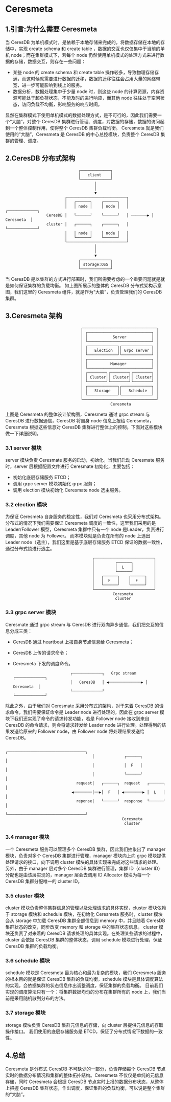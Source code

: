 # Ceresmeta

## 1.引言:为什么需要 Ceresmeta

当 CeresDB 为单机模式时，是依赖于本地存储来完成的，将数据存储在本地的存储中，实现 create schema 和 create table ，数据的交互也仅仅集中于当前的单机 node；而在集群模式下，若每个 node 仍然使用单机模式的处理方式来进行数据的存储，数据交互，则存在一些问题：

- 某些 node 的 create schema 和 create table 操作较多，导致物理存储存满，而这时候就需要进行数据的迁移，数据的迁移往往会占用大量的网络带宽，进一步可能影响到线上的服务。
- 数据分析，数据处理集中于少量 node 时，则这些 node 的计算资源，内存资源可能处于超负荷状态，不能及时的进行响应，而其他 node 往往处于空闲状态，访问负载不均衡，影响服务的响应时间。

显然在集群模式下使用单机模式的数据处理方式，是不可行的，因此我们需要一个“大脑”，对整个 CeresDB 集群进行管理、调度，对数据的存储，数据的访问起到一个整体控制作用，使得整个 CeresDB 集群负载均衡。
Ceresmeta 就是我们使用的“大脑”，Ceresmeta 是 CeresDB 的中心总控模块，负责整个 CeresDB 集群的管理、调度。

## 2.CeresDB 分布式架构
                                    ┌─────────────┐
                                    │   client    │                   
                                    └─────────────┘
                                           │                                         
                                           │                                         
                                           ▼          
                              ┌──────────────────────────┐                
                              │   ┌──────┐    ┌──────┐   │        
                              │   │ node │    │ node │   │          ┌─────────────┐
                      CeresDB │   └──────┘    └──────┘   │ ───────▶ │  Ceresmeta  │
                      cluster │   ┌──────┐    ┌──────┐   │          └─────────────┘
                              │   │ node │    │ node │   │             
                              │   └──────┘    └──────┘   │
                              └──────────────────────────┘   
                                           │                                         
                                           │                                         
                                           ▼     
                                    ┌─────────────┐
                                    │ storage:OSS │                   
                                    └─────────────┘

当 CeresDB 是以集群的方式进行部署时，我们所需要考虑的一个重要问题就是就是如何保证集群的负载均衡。
如上图所展示的整体的 CeresDB 分布式架构示意图，我们这里的 Ceresmeta 组件，就是作为“大脑”，负责管理我们的 CeresDB 集群。

## 3.Ceresmeta 架构
                                     ┌────────────────────────────────┐
                                     │ ┌────────────────────────────┐ │
                                     │ │           Server           │ │                  
                                     │ └────────────────────────────┘ │
                                     │ ┌─────────────┐┌─────────────┐ │
                                     │ │   Election  ││ Grpc server │ │
                                     │ └─────────────┘└─────────────┘ │
                                     │ ┌────────────────────────────┐ │
                                     │ │          Manager           │ │
                                     │ └────────────────────────────┘ │
                                     │ ┌────────┐┌────────┐┌────────┐ │
                                     │ │ Cluster││ Cluster││ Cluster│ │
                                     │ └────────┘└────────┘└────────┘ │
                                     │ ┌─────────────┐┌─────────────┐ │
                                     │ │   Storage   ││   Schedule  │ │
                                     │ └─────────────┘└─────────────┘ │
                                     └────────────────────────────────┘ 
                                                  Ceresmeta

上图是 Ceresmeta  的整体设计架构图，Ceresmeta 通过 grpc stream 与 CeresDB 进行数据通信，CeresDB 将自身 node 信息上报给 Ceresmeta，Ceresmeta 根据这些信息对 CeresDB 集群进行整体上的控制。下面对这些模块做一下详细说明。

### 3.1 server  模块
server 模块负责 Ceresmate 服务的启动，初始化。当我们启动 Ceresmate 服务时，server 层根据配置文件进行 Ceresmate 初始化，主要包括：

- 初始化底层存储服务 ETCD；
- 调用 grpc server 模块初始化 grpc 服务；
- 调用 election 模块初始化 Ceresmate node 选主服务。

### 3.2 election 模块
为保证 Ceresmeta 自身服务的稳定性，我们对 Ceresmeta 也采用分布式架构。分布式的情况下我们需要保证 Ceresmeta 调度的一致性，这里我们采用的是 Leader/Follower 模型，Ceresmeta 集群中只有一个 node 是Leader，负责进行调度，其他 node 为 Follower。
而本模块就是负责在所有的 node 上选出 Leader node（选主），我们这里是基于底层存储服务 ETCD 保证的数据一致性，通过分布式锁进行选主。

                                          ┌──────────────────────────┐                
                                          │         ┌──────┐         │        
                                          │         │  L   │         │     
                                          │         └──────┘         │ 
                                          │   ┌──────┐    ┌──────┐   │          
                                          │   │  F   │    │  F   │   │             
                                          │   └──────┘    └──────┘   │
                                          └──────────────────────────┘ 
                                                   Ceresmeta
                                                    cluster

### 3.3 grpc server 模块
Ceresmate 通过 grpc stream 与 CeresDB 进行双向异步通信，我们把交互的信息分成三类：

- CeresDB 通过 heartbeat 上报自身节点信息给 Ceresmeta；
- CeresDB 上传的请求命令；
- Ceresmeta 下发的调度命令。

                               ┌─────────────┐   Grpc stream    ┌─────────────┐
                               │   CeresDB   │ ◀──────────────▶ │  Ceresmeta  │
                               └─────────────┘                  └─────────────┘

除此之外，由于我们对 Ceresmate 采用分布式的架构，对于来着 CeresDB 的请求命令，我们需要保证命令是 Leader node 进行处理的，因此在 grpc server 模块下我们还实现了命令的请求转发功能，若是 Follower node 接收到来自 CeresDB 的命令请求，则会将请求转发给 Leader node 进行处理。处理得到的结果发送给原来的 Follower node，由 Follower node 将处理结果发送给 CeresDB。

                                          ┌──────────────────────────────────┐                
                                          │             ┌──────┐             │        
                                          │             │  F   │             │     
                                          │             └──────┘             │ 
                                   request│   ┌──────┐  request   ┌──────┐   │          
                                 ◀────────│──▶│  F   │ ◀────────▶ │  L   │   │             
                                   reponse│   └──────┘  response  └──────┘   │
                                          └──────────────────────────────────┘ 
                                                       Ceresmeta
                                                        cluster

### 3.4 manager 模块
一个 Ceresmeta 服务可以管理多个 CeresDB 集群，因此我们抽象出了 manager 模块，负责对多个 CeresDB 集群进行管理，manager 模块向上向 grpc 模块提供处理请求的接口，向下调用 cluster 模块的具体实现来完成对这些请求的处理。
另外，由于 manager 层对多个 CeresDB 集群进行管理，集群 ID（cluster ID）分配也是由该层实现的，manager 层会去调用 ID Allocator 模块为每一个 CeresDB 集群分配唯一的 cluster ID。

### 3.5 cluster 模块
cluster 模块负责整体集群信息的管理以及处理请求的具体实现，cluster 模块依赖于 storage 模块和 schedule 模块，在初始化 Ceresmeta 服务时，cluster 模块会从 storage 中加载 CeresDB 集群全部信息到 memory 中，并且随着 CeresDB 集群状态的改变，同步改变 memory 和 storage 中的集群状态信息。
cluster 模块还负责了对来着的 CeresDB 请求处理的具体实现。在处理某些请求的过程中，cluster 会依据 CeresDB 集群的整体状态，调用 schedule 模块进行处理，保证 CeresDB 集群的负载均衡。

### 3.6 schedule 模块
schedule 模块是 Ceresmeta 最为核心和最为复杂的模块，我们 Ceresmeta 服务的根本目的就是保证 CeresDB 集群的负载均衡，schedule 模块是具体调度算法的实现，会依据集群的状态信息作出调整调度，保证集群的负载均衡。
目前我们实现的调度算法只有一个：将集群数据均匀的分布在集群所有的 node 上，我们当前是采用随机散列分布的方法。

### 3.7 storage 模块
storage 模块负责 CeresDB 集群元信息的存储，向 cluster 层提供元信息的存取操作接口。
我们使用的底层存储服务是 ETCD，保证了分布式情况下数据的一致性。

## 4.总结
Ceresmeta 是分布式 CeresDB 不可缺少的一部分，负责存储每个 CeresDB 节点实时的数据分布情况和集群的整体拓扑结构。Ceresmeta 不仅仅是单纯的元信息存储，同时 Ceresmeta 会根据 CeresDB 节点实时上报的数据分布状态，从整体上把握 CeresDB 集群状态，作出调度，保证集群的负载均衡，可以说是整个集群的“大脑”。
